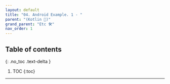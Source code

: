 ```yaml
---
layout: default
title: "04. Android Example. 1 - "
parent: "(Kotlin 🌟)"
grand_parent: "Etc 🛠"
nav_order: 1
---
```


## Table of contents
{: .no_toc .text-delta }

1. TOC
{:toc}

---

